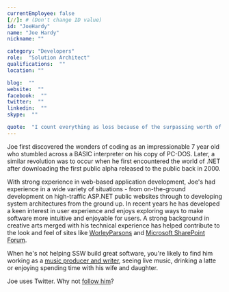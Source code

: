 ```yaml
---
currentEmployee: false
[//]: # (Don't change ID value)
id: "JoeHardy"
name: "Joe Hardy"
nickname: ""

category: "Developers"
role:  "Solution Architect"
qualifications:  ""
location: ""

blog:  ""
website:  ""
facebook:  ""
twitter:  ""
linkedin:  ""
skype:  ""

quote:  "I count everything as loss because of the surpassing worth of knowing Christ Jesus my Lord (Philippians 3:8)"
---
```


Joe first discovered the wonders of coding as an impressionable 7 year old who stumbled across a BASIC interpreter on his copy of PC-DOS. Later, a similar revolution was to occur when he first encountered the world of .NET after downloading the first public alpha released to the public back in 2000.

With strong experience in web-based application development, Joe's had experience in a wide variety of situations - from on-the-ground development on high-traffic ASP.NET public websites through to developing system architectures from the ground up. In recent years he has developed a keen interest in user experience and enjoys exploring ways to make software more intuitive and enjoyable for users. A strong background in creative arts merged with his technical experience has helped contribute to the look and feel of sites like [WorleyParsons](http://www.worleyparsons.com/) and [Microsoft SharePoint Forum](http://www.microsoftsharepoint.com/).

When he's not helping SSW build great software, you're likely to find him working as a [music producer and writer](http://joe.hardy.id.au/), seeing live music, drinking a latte or enjoying spending time with his wife and daughter.

Joe uses Twitter. Why not [follow him](http://twitter.com/flukazoid)?